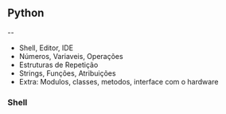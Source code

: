 ## Python
-- 

* Shell, Editor, IDE
* Números, Variaveis, Operações
* Estruturas de Repetição
* Strings, Funções, Atribuições
* Extra: Modulos, classes, metodos, interface com o hardware

### Shell
